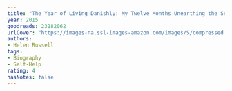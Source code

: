 ```yaml
---
title: "The Year of Living Danishly: My Twelve Months Unearthing the Secrets of the World's Happiest Country"
year: 2015
goodreads: 23282062
urlCover: "https://images-na.ssl-images-amazon.com/images/S/compressed.photo.goodreads.com/books/1422925714i/23282062.jpg"
authors:
- Helen Russell
tags:
- Biography
- Self-Help
rating: 4
hasNotes: false
---
```


